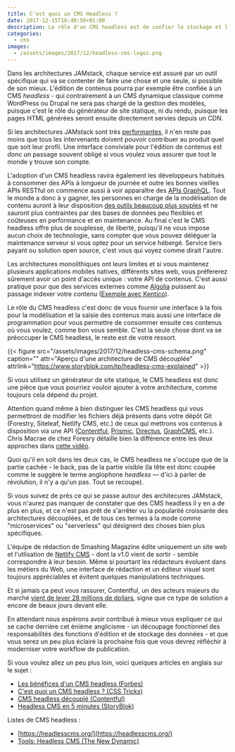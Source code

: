 ```yaml
---
title: C'est quoi un CMS Headless ?
date: 2017-12-15T16:40:50+01:00
description: Le rôle d'un CMS headless est de confier le stockage et l'édition des contenus à un service dédié
categories:
  - cms
images:
  - /assets/images/2017/12/headless-cms-logos.png
---
```


Dans les architectures JAMstack, chaque service est assuré par un outil spécifique qui va se contenter de faire une chose et une seule, si possible de son mieux. L'édition de contenus pourra par exemple être confiée à un CMS _headless_ - qui contrairement à un CMS dynamique classique comme WordPress ou Drupal ne sera pas chargé de la gestion des modèles, puisque c'est le rôle du générateur de site statique, ni du rendu, puisque les pages HTML générées seront ensuite directement servies depuis un CDN.

Si les architectures JAMstack sont très [performantes](/2017/03/17/smashing-mag-va-dix-fois-plus-vite/), il n'en reste pas moins que tous les intervenants doivent pouvoir contribuer au produit quel que soit leur profil. Une interface conviviale pour l'édition de contenus est donc un passage souvent obligé si vous voulez vous assurer que tout le monde y trouve son compte.

L'adoption d'un CMS headless ravira également les développeurs habitués à consommer des APIs à longueur de journée et outre les bonnes vieilles APIs RESTful on commence aussi à voir apparaître des [APIs GraphQL](https://graphcms.com/). Tout le monde a donc à y gagner, les personnes en charge de la modélisation de contenu auront à leur disposition [des outils beaucoup plus souples](https://www.contentful.com/developers/docs/concepts/data-model/) et ne sauront plus contraintes par des bases de données peu flexibles et coûteuses en performance et en maintenance. Au final c'est le CMS headless offre plus de souplesse, de liberté, puisqu'il ne vous impose aucun choix de technologie, sans compter que vous pouvez déléguer la maintenance serveur si vous optez pour un service hébergé. Service tiers payant ou solution open source, c'est vous qui voyez comme dirait l'autre.

Les architectures monolithiques ont leurs limites et si vous maintenez plusieurs applications mobiles natives, différents sites web, vous préfererez sûrement avoir un point d'accès unique : votre API de contenus. C'est aussi pratique pour que des services externes comme [Algolia](https://www.algolia.com/) puissent au passage indexer votre contenu ([Exemple avec Kentico](https://kenticocloud.com/blog/searching-content-kentico-cloud-algolia-integration)).

Le rôle du CMS headless c'est donc de vous fournir une interface à la fois pour la modélisation et la saisie des contenus mais aussi une interface de programmation pour vous permettre de consommer ensuite ces contenus où vous voulez, comme bon vous semble. C'est la seule chose dont va se préoccuper le CMS headless, le reste est de votre ressort.

{{< figure src="/assets/images/2017/12/headless-cms-schema.png" caption="" attr="Aperçu d'une architecture de CMS découplée" attrlink="https://www.storyblok.com/tp/headless-cms-explained" >}}

Si vous utilisez un générateur de site statique, le CMS headless est donc une pièce que vous pourriez vouloir ajouter à votre architecture, comme toujours cela dépend du projet.

Attention quand même à bien distinguer les CMS headless qui vous permettront de modifier les fichiers déjà présents dans votre dépôt Git (Forestry, Siteleaf, Netlify CMS, etc.) de ceux qui mettrons vos contenus à disposition via une API ([Contentful](https://www.contentful.com/), [Prismic](https://prismic.io/), [Directus](https://getdirectus.com/), [GraphCMS](https://graphcms.com/), etc.). Chris Macrae de chez Foresry détaille bien la différence entre les deux approches dans [cette vidéo](https://www.youtube.com/watch?v=KX4G49ZrvY0).

Quoi qu'il en soit dans les deux cas, le CMS headless ne s'occupe que de la partie cachée - le back, pas de la partie visible (la tête est donc coupée comme le suggère le terme anglophone _headless_ — d'ici à parler de révolution, il n'y a qu'un pas. Tout se recoupe).

Si vous suivez de près ce qui se passe autour des architecures JAMstack, vous n'aurez pas manquer de constater que des CMS headless il y en a de plus en plus, et ce n'est pas prêt de s'arrêter vu la popularité croissante des architectures découplées, et de tous ces termes à la mode comme "microservices" ou "serverless" qui désignent des choses bien plus spécifiques.

L'équipe de rédaction de Smashing Magazine édite uniquement un site web et l'utlisation de [Netlify CMS](https://www.netlifycms.org/) - dont la v1.0 vient de sortir - semble correspondre à leur besoin.
Même si pourtant les rédacteurs évoluent dans les métiers du Web, une interface de rédaction et un éditeur visuel sont toujours appréciables et évitent quelques manipulations techniques.

Et si jamais ça peut vous rassurer, Contentful, un des acteurs majeurs du marché [vient de lever 28 millions de dollars](https://www.contentful.com/blog/2017/12/04/contentful-series-c/), signe que ce type de solution a encore de beaux jours devant elle.

En attendant nous espérons avoir contribué à mieux vous expliquer ce qui se cache derrière cet énième anglicisme - un découpage fonctionnel des responsabilités des fonctions d'édition et de stockage des données - et que vous serez un peu plus éclairé la prochaine fois que vous devrez réfléchir à moderniser votre workflow de publication.

Si vous voulez allez un peu plus loin, voici quelques articles en anglais sur le sujet :

* [Les bénéfices d'un CMS headless (Forbes)](https://www.forbes.com/sites/forbestechcouncil/2017/11/22/the-benefits-of-a-headless-cms/#3447e5422d85)
* [C'est quoi un CMS headless ? (CSS Tricks)](https://css-tricks.com/what-is-a-headless-cms/)
* [CMS headless découplé (Contentful)](https://www.contentful.com/r/knowledgebase/headless-and-decoupled-cms/)
* [Headless CMS en 5 minutes (StoryBlok)](https://www.storyblok.com/tp/headless-cms-explained)

Listes de CMS headless :

* [https://headlesscms.org/](https://headlesscms.org/)
* [Tools: Headless CMS (The New Dynamic)](https://www.thenewdynamic.org/tools/content-management/headless-cms/)
